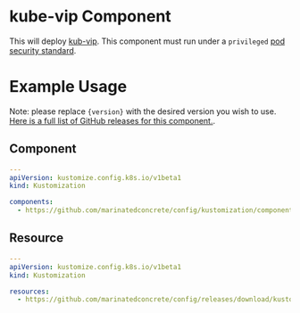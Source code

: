 # kube-vip Component

This will deploy [kub-vip](https://kube-vip.io/). This component must run under a `privileged`
[pod security standard](https://kubernetes.io/docs/concepts/security/pod-security-standards/).

# Example Usage

Note: please replace `{version}` with the desired version you wish to use.  [Here is a full list of GitHub releases for this component.](https://github.com/marinatedconcrete/config/releases?q=%22kustomize-kube-vip%22).

## Component

```yaml
---
apiVersion: kustomize.config.k8s.io/v1beta1
kind: Kustomization

components:
  - https://github.com/marinatedconcrete/config/kustomization/components/kube-vip?ref=kustomize-kube-vip@v{version}
```

## Resource

```yaml
---
apiVersion: kustomize.config.k8s.io/v1beta1
kind: Kustomization

resources:
  - https://github.com/marinatedconcrete/config/releases/download/kustomize-kube-vip@v{version}/kube-vip.yml
```
